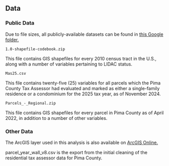 ## Data

### Public Data
Due to file sizes, all publicly-available datasets can be found in [this Google folder.](https://drive.google.com/drive/folders/1bReoAVYEhUDYDKfaThQL4yO8DmL75vWn?usp=sharing)

`1.0-shapefile-codebook.zip`

This file contains GIS shapefiles for every 2010 census tract in the U.S., along with a number of variables pertaining to LIDAC status.

`Mas25.csv`

This file contains twenty-five (25) variables for all parcels which the Pima County Tax Assessor had evaluated and marked as either a single-family residence or a condominium for the 2025 tax year, as of November 2024. 

`Parcels_-_Regional.zip`

This file contains GIS shapefiles for every parcel in Pima County as of April 2022, in addition to a number of other variables.

### Other Data

The ArcGIS layer used in this analysis is also available on [ArcGIS Online.](https://services1.arcgis.com/Ezk9fcjSUkeadg6u/arcgis/rest/services/Tucson_Single_Family_Home_Characteristics/FeatureServer)


parcel_year_wall_v8.csv is the export from the initial cleaning of the residential tax assessor data for Pima County.
